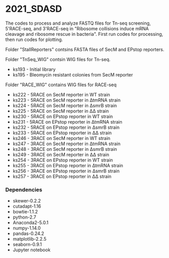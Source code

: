# 2021_SDASD

The codes to process and analyze FASTQ files for Tn-seq screening, 5'RACE-seq, and 3'RACE-seq in "Ribosome collisions induce mRNA cleavage and ribosome rescue in bacteria". First run codes for processing, then run codes for plotting.

Folder "StallReporters" contsins FASTA files of SecM and EPstop reporters. 

Folder "TnSeq_WIG" contsin WIG files for Tn-seq.
* ks193 - Initial library
* ks195 - Bleomycin resistant colonies from SecM reporter

Folder "RACE_WIG" contains WIG files for RACE-seq
* ks222 - 5RACE on SecM reporter in WT strain
* ks223 - 5RACE on SecM reporter in ∆tmRNA strain
* ks224 - 5RACE on SecM reporter in ∆smrB strain
* ks225 - 5RACE on SecM reporter in ∆∆ strain
* ks230 - 5RACE on EPstop reporter in WT strain
* ks231 - 5RACE on EPstop reporter in ∆tmRNA strain
* ks232 - 5RACE on EPstop reporter in ∆smrB strain
* ks233 - 5RACE on EPstop reporter in ∆∆ strain
* ks246 - 3RACE on SecM reporter in WT strain
* ks247 - 3RACE on SecM reporter in ∆tmRNA strain
* ks248 - 3RACE on SecM reporter in ∆smrB strain
* ks249 - 3RACE on SecM reporter in ∆∆ strain
* ks254 - 3RACE on EPstop reporter in WT strain
* ks255 - 3RACE on EPstop reporter in ∆tmRNA strain
* ks256 - 3RACE on EPstop reporter in ∆smrB strain
* ks257 - 3RACE on EPstop reporter in ∆∆ strain

### Dependencies
* skewer-0.2.2
* cutadapt-1.16
* bowtie-1.1.2
* python-2.7
* Anaconda2-5.0.1
* numpy-1.14.0
* pandas-0.24.2
* matplotlib-2.2.5
* seaborn-0.9.1
* Jupyter notebook
